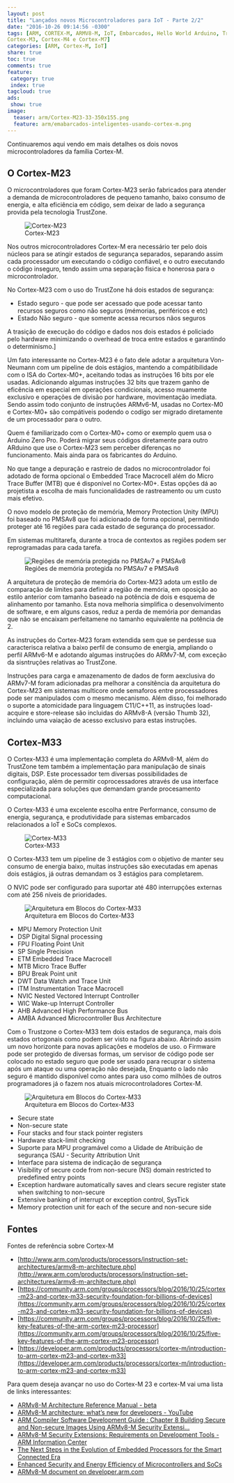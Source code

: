 ```yaml
---
layout: post
title: "Lançados novos Microcontroladores para IoT - Parte 2/2"
date: "2016-10-26 09:14:56 -0300"
tags: [ARM, CORTEX-M, ARMV8-M, IoT, Embarcados, Hello World Arduino, TrustZone, Cortex-M0, CortexM0+, Cortex-M1, Cortex-M23, Cortex-M33,
Cortex-M3, Cortex-M4 e Cortex-M7]
categories: [ARM, Cortex-M, IoT]
share: true
toc: true
comments: true
feature:
 category: true
 index: true
tagcloud: true
ads:
 show: true
image:
  teaser: arm/Cortex-M23-33-350x155.png
  feature: arm/emabarcados-inteligentes-usando-cortex-m.png
---
```


Continuaremos aqui vendo em mais detalhes os dois novos microcontroladores da família
Cortex-M.

<!--more-->

## O Cortex-M23

O microcontroladores que foram Cortex-M23 serão fabricados para atender a demanda
de microcontroladores de pequeno tamanho, baixo consumo de energia, e alta eficiência
em código, sem deixar de lado a segurança provida pela tecnologia TrustZone.

<figure>
<img src="/images/arm/Cortex-M23-400x270.png" alt="Cortex-M23"/>
<figcaption>Cortex-M23</figcaption>
</figure>

Nos outros microcontroladores Cortex-M era necessário ter pelo dois núcleos para 
se atingir estados de segurança separados, separando assim cada processador um 
executando o código confiável, e o outro executando o código inseguro, tendo assim
uma separação fisica e honerosa para o microcontrolador.

No Cortex-M23 com o uso do TrustZone há dois estados de segurança:

 * Estado seguro - que pode ser acessado que pode acessar tanto recursos seguros 
   como não seguros (mémorias, periféricos e etc)
 * Estado Não seguro - que somente acessa recursos nãos seguros

A trasição de execução do código e dados nos dois estados é policiado pelo hardware
minimizando o overhead de troca entre estados e garantindo o determinismo.]

Um fato interessante no Cortex-M23 é o fato dele adotar a arquitetura Von-Neumann
com um pipeline de dois estágios, mantendo a compátibilidade com o ISA do Cortex-M0+,
aceitando todas as instruções 16 bits por ele usadas. Adicionando algumas instruções
32 bits que trazem ganho de eficência em especial em operações condicionais, acesso 
muamente exclusivo e operações de divisão por hardware, movimentação imediata. Sendo
assim todo conjunto de instruções ARMv6-M, usadas no Cortex-M0 e Cortex-M0+ são 
compátiveis podendo o codígo ser migrado diretamente de um processador para o outro.

Quem é familiarizado com o Cortex-M0+ como or exemplo quem usa o Arduino Zero Pro.
Poderá migrar seus códigos diretamente para outro ARduino que use o Cortex-M23 sem
perceber diferenças no funcionamento. Mais ainda para os fabricantes do Arduino.

No que tange a depuração e rastreio de dados no microcontrolador foi adotado de 
forma opcional o Embedded Trace Macrocell além do Micro Trace Buffer (MTB) que
é disponível no Cortex-M0+. Estas opções dá ao projetista a escolha de mais 
funcionalidades de rastreamento ou um custo mais efetivo.

O novo modelo de proteção de memória, Memory Protection Unity (MPU) foi baseado
no PMSAv8 que foi adicionado de forma opcional, permitindo proteger até 16 regiões
para cada estado de segurança do processador.

Em sistemas multitarefa, durante a troca de contextos as regiões podem ser 
reprogramadas para cada tarefa.

<figure>
<img src="/images/arm/PMSA-Regionsx420x90.png" alt="Regiões de memória protegida no PMSAv7 e PMSAv8"/>
<figcaption>Regiões de memória protegida no PMSAv7 e PMSAv8</figcaption>
</figure>

A arquitetura de proteção de memória do Cortex-M23 adota um estílo de comparação
de limites para definir a região de memória, em oposição ao estilo anterior com 
tamanho baseado na potência de dois e esquema de alinhamento por tamanho. Esta
nova melhoria simplifica o desenvolvimento de software, e em alguns casos, reduz 
a perda de memória por demandas que não se encaixam perfeitamene no tamanho equivalente
na potência de 2.

As instruções do Cortex-M23 foram extendida sem que se perdesse sua caracterisca
relativa a baixo perfil de consumo de energia, ampliando o perfil ARMv6-M e adotando
algumas instruções do ARMv7-M, com exceção da sisntruções relativas ao TrustZone. 

Instruções para carga e amazenamento de dados de form aexclusiva do ARMv7-M foram
adicionadas pra melhorar a consitência da arquitetura do Cortex-M23 em sistemas
multicore onde semaforos entre processadores pode ser manipulados com o mesmo 
mecanismo. Além disso, foi melhorado o suporte a atomicidade para linguagem
C11/C++11, as instruções load-acquire e store-release são incluidas do ARMv8-A 
(versão Thumb 32), incluindo uma vaiação de acesso exclusivo para estas instruções.



## Cortex-M33

O Cortex-M33 é uma implementação completa do ARMv8-M, além do TrustZone tem 
também a implementação para manipulação de sinais digitais, DSP. Este processador
tem diversas possibilidades de configuração, além de permitir coprocessadores
através de usa interface especializada para soluções que demandam grande procesamento
computacional.

O Cortex-M33 é uma excelente escolha entre Performance, consumo de energia, segurança,
e produtividade para sistemas embarcados relacionados a IoT e SoCs complexos.


<figure>
<img src="/images/arm/Cortex-M33-455x328.png" alt="Cortex-M33"/>
<figcaption>Cortex-M33</figcaption>
</figure>
 
O Cortex-M33 tem um pipeline de 3 estágios com o objetivo de manter seu consumo de
energia baixo, muitas instruções são executadas em apenas dois estágios, já outras
demandam os 3 estágios para completarem.

O NVIC pode ser configurado para suportar até 480 interrupções externas com até
256 níveis de prioridades.

<figure>
<img src="/images/arm/Cortex-M33-Arquitetura-800x846.png" alt="Arquitetura em Blocos do Cortex-M33"/>
<figcaption>Arquitetura em Blocos do Cortex-M33</figcaption>
</figure>
<ul>
	<li>MPU Memory Protection Unit
	<li>DSP Digital Signal processing
	<li>FPU Floating Point Unit
	<li>SP Single Precision
	<li>ETM Embedded Trace Macrocell
	<li>MTB Micro Trace Buffer
	<li>BPU Break Point unit
	<li>DWT Data Watch and Trace Unit
	<li>ITM Instrumentation Trace Macrocell
	<li>NVIC Nested Vectored Interrupt Controller
	<li>WIC Wake-up Interrupt Controller
	<li>AHB Advanced High Performance Bus
	<li>AMBA Advanced Microcontroller Bus Architecture
</ul>

Com o Trustzone o Cortex-M33 tem dois estados de segurança, mais dois estados
ortogonais como podem ser visto na figura abaixo. Abrindo assim um novo horizonte
para novas aplicações e modelos de uso. o Firmware pode ser protegido de diversas 
formas, um servisor de código pode ser colocado no estado seguro que pode ser 
usado para recuprar o sistema após um ataque ou uma operação não desejada, Enquanto
o lado não seguro é mantido disponível como antes para uso como milhões de outros 
programadores já o fazem nos atuais microcontroladores Cortex-M.

<figure>
<img src="/images/arm/Cortex-M33-Arquitetura-800x846.png" alt="Arquitetura em Blocos do Cortex-M33"/>
<figcaption>Arquitetura em Blocos do Cortex-M33</figcaption>
</figure>

<ul>
	<li>Secure state
	<li>Non-secure state
	<li>Four stacks and four stack pointer registers
	<li>Hardware stack-limit checking
	<li>Suporte para MPU programável como a Uidade de Atribuição de segurança (SAU - Security Attribution Unit
	<li>Interface para sistema de indicação de segurança
	<li>Visibility of secure code from non-secure (NS) domain restricted to predefined entry points
	<li>Exception hardware automatically saves and clears secure register state when switching to non-secure
	<li>Extensive banking of interrupt or exception control, SysTick
	<li>Memory protection unit for each of the secure and non-secure side
</ul>


## Fontes

Fontes de referência sobre Cortex-M

 * [http://www.arm.com/products/processors/instruction-set-architectures/armv8-m-architecture.php](http://www.arm.com/products/processors/instruction-set-architectures/armv8-m-architecture.php)
 * [https://community.arm.com/groups/processors/blog/2016/10/25/cortex-m23-and-cortex-m33-security-foundation-for-billions-of-devices](https://community.arm.com/groups/processors/blog/2016/10/25/cortex-m23-and-cortex-m33-security-foundation-for-billions-of-devices)
 * [https://community.arm.com/groups/processors/blog/2016/10/25/five-key-features-of-the-arm-cortex-m23-processor](https://community.arm.com/groups/processors/blog/2016/10/25/five-key-features-of-the-arm-cortex-m23-processor)
 * [https://developer.arm.com/products/processors/cortex-m/introduction-to-arm-cortex-m23-and-cortex-m33](https://developer.arm.com/products/processors/cortex-m/introduction-to-arm-cortex-m23-and-cortex-m33)
 
Para quem deseja avançar no uso do Cortex-M 23 e cortex-M vai uma lista de links interessantes:

 * [ARMv8-M Architecture Reference Manual - beta](http://infocenter.arm.com/help/topic/com.arm.doc.ddi0553a.b/index.html)
 * [ARMv8-M architecture: what’s new for developers - YouTube](https://www.youtube.com/embed/V5zr5mPjAvU?rel=0&autoplay=1)
 * [ARM Compiler Software Development Guide : Chapter 8 Building Secure and Non-secure Images Using ARMv8-M Security Extensi…](http://infocenter.arm.com/help/topic/com.arm.doc.dui0773e/pge1446115999905.html)
 * [ARMv8-M Security Extensions: Requirements on Development Tools - ARM Information Center](http://infocenter.arm.com/help/index.jsp?topic=/com.arm.doc.ecm0359818/index.html)
 * [The Next Steps in the Evolution of Embedded Processors for the Smart Connected Era](https://community.arm.com/docs/DOC-11532)
 * [Enhanced Security and Energy Efficiency of Microcontrollers and SoCs](https://community.arm.com/docs/DOC-11533)
 * [ARMv8-M document on developer.arm.com](https://developer.arm.com/products/architecture/m-profile/docs)

